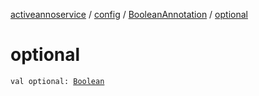 [activeannoservice](../../index.md) / [config](../index.md) / [BooleanAnnotation](index.md) / [optional](./optional.md)

# optional

`val optional: `[`Boolean`](https://kotlinlang.org/api/latest/jvm/stdlib/kotlin/-boolean/index.html)